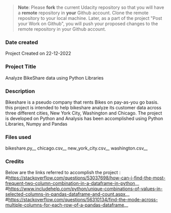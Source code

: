 >**Note**: Please **fork** the current Udacity repository so that you will have a **remote** repository in **your** Github account. Clone the remote repository to your local machine. Later, as a part of the project "Post your Work on Github", you will push your proposed changes to the remote repository in your Github account.

### Date created
Project Created on 22-12-2022

### Project Title
Analyze BikeShare data using Python Libraries

### Description
Bikeshare is a pseudo company that rents Bikes on pay-as-you go basis. this project is intended to help bikeshare analyze its customer data across three different cities, New York City, Washington and Chicago.
The project is developed on Python and Analysis has been accomplished using Python Libraries, Numpy and Pandas

### Files used
bikeshare.py__
chicago.csv__
new_york_city.csv__
washington.csv__

### Credits
Below are the links referred to accomplish the project :
#https://stackoverflow.com/questions/53037698/how-can-i-find-the-most-frequent-two-column-combination-in-a-dataframe-in-python__
#https://www.includehelp.com/python/unique-combinations-of-values-in-selected-columns-in-pandas-dataframe-and-count.aspx__
#https://stackoverflow.com/questions/56310134/find-the-mode-across-multiple-columns-for-each-row-of-a-pandas-dataframe__

